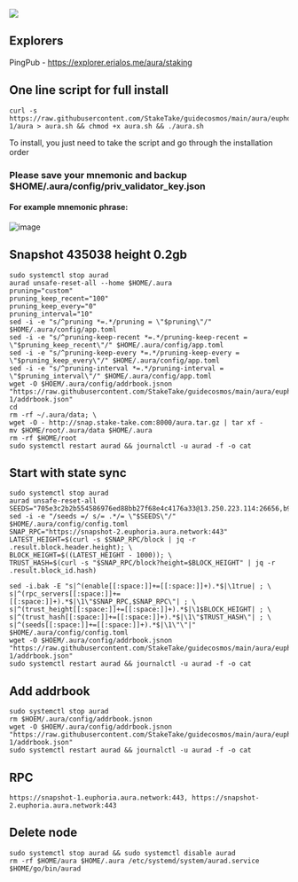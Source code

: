 ![](https://i.yapx.ru/RTuEU.jpg)


## Explorers
PingPub - https://explorer.erialos.me/aura/staking
## One line script for full install
```
curl -s https://raw.githubusercontent.com/StakeTake/guidecosmos/main/aura/euphoria-1/aura > aura.sh && chmod +x aura.sh && ./aura.sh
```
To install, you just need to take the script and go through the installation order
### Please save your mnemonic and backup $HOME/.aura/config/priv_validator_key.json
#### For example mnemonic phrase:
![image](https://user-images.githubusercontent.com/93165931/184551172-16cb2f1a-3145-4e5b-8092-c966e2f3e5ef.png)
## Snapshot 435038 height 0.2gb
```
sudo systemctl stop aurad
aurad unsafe-reset-all --home $HOME/.aura
pruning="custom"
pruning_keep_recent="100"
pruning_keep_every="0"
pruning_interval="10"
sed -i -e "s/^pruning *=.*/pruning = \"$pruning\"/" $HOME/.aura/config/app.toml
sed -i -e "s/^pruning-keep-recent *=.*/pruning-keep-recent = \"$pruning_keep_recent\"/" $HOME/.aura/config/app.toml
sed -i -e "s/^pruning-keep-every *=.*/pruning-keep-every = \"$pruning_keep_every\"/" $HOME/.aura/config/app.toml
sed -i -e "s/^pruning-interval *=.*/pruning-interval = \"$pruning_interval\"/" $HOME/.aura/config/app.toml
wget -O $HOEM/.aura/config/addrbook.jsnon "https://raw.githubusercontent.com/StakeTake/guidecosmos/main/aura/euphoria-1/addrbook.json"
cd
rm -rf ~/.aura/data; \
wget -O - http://snap.stake-take.com:8000/aura.tar.gz | tar xf -
mv $HOME/root/.aura/data $HOME/.aura
rm -rf $HOME/root
sudo systemctl restart aurad && journalctl -u aurad -f -o cat
```
## Start with state sync
```
sudo systemctl stop aurad
aurad unsafe-reset-all
SEEDS="705e3c2b2b554586976ed88bb27f68e4c4176a33@13.250.223.114:26656,b9243524f659f2ff56691a4b2919c3060b2bb824@13.214.5.1:26656"
sed -i -e "/seeds =/ s/= .*/= \"$SEEDS\"/"  $HOME/.aura/config/config.toml
SNAP_RPC="https://snapshot-2.euphoria.aura.network:443"
LATEST_HEIGHT=$(curl -s $SNAP_RPC/block | jq -r .result.block.header.height); \
BLOCK_HEIGHT=$((LATEST_HEIGHT - 1000)); \
TRUST_HASH=$(curl -s "$SNAP_RPC/block?height=$BLOCK_HEIGHT" | jq -r .result.block_id.hash)

sed -i.bak -E "s|^(enable[[:space:]]+=[[:space:]]+).*$|\1true| ; \
s|^(rpc_servers[[:space:]]+=[[:space:]]+).*$|\1\"$SNAP_RPC,$SNAP_RPC\"| ; \
s|^(trust_height[[:space:]]+=[[:space:]]+).*$|\1$BLOCK_HEIGHT| ; \
s|^(trust_hash[[:space:]]+=[[:space:]]+).*$|\1\"$TRUST_HASH\"| ; \
s|^(seeds[[:space:]]+=[[:space:]]+).*$|\1\"\"|" $HOME/.aura/config/config.toml
wget -O $HOEM/.aura/config/addrbook.jsnon "https://raw.githubusercontent.com/StakeTake/guidecosmos/main/aura/euphoria-1/addrbook.json"
sudo systemctl restart aurad && journalctl -u aurad -f -o cat
```
## Add addrbook
```
sudo systemctl stop aurad
rm $HOEM/.aura/config/addrbook.jsnon
wget -O $HOEM/.aura/config/addrbook.jsnon "https://raw.githubusercontent.com/StakeTake/guidecosmos/main/aura/euphoria-1/addrbook.json"
sudo systemctl restart aurad && journalctl -u aurad -f -o cat
```
## RPC
```
https://snapshot-1.euphoria.aura.network:443, https://snapshot-2.euphoria.aura.network:443
```
## Delete node
```
sudo systemctl stop aurad && sudo systemctl disable aurad
rm -rf $HOME/aura $HOME/.aura /etc/systemd/system/aurad.service $HOME/go/bin/aurad
```
